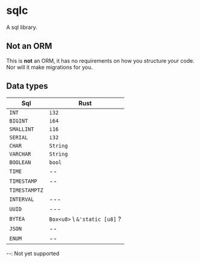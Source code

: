 # sqlc
A sql library.

## Not an ORM
This is **not** an ORM, it has no requirements on how you structure your code. Nor will it 
make migrations for you.

## Data types
| Sql           | Rust                          |
|---------------|-------------------------------|
| `INT`         | `i32`                         |
| `BIGINT`      | `i64`                         |
| `SMALLINT`    | `i16`                         |
| `SERIAL`      | `i32`                         |
| `CHAR`        | `String`                      |
| `VARCHAR`     | `String`                      |
| `BOOLEAN`     | `bool`                        |
| `TIME`        | --                            |
| `TIMESTAMP`   | --                            |
| `TIMESTAMPTZ` |
| `INTERVAL`    | ---                           |
| `UUID`        | ---                           |
| `BYTEA`       | `Box<u8>` \ `&'static [u8]` ? |
| `JSON`        | --                            |
| `ENUM`        | --                            |


--: Not yet supported
